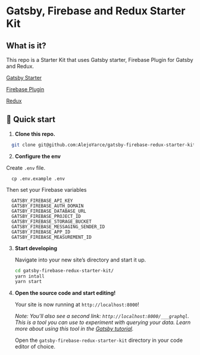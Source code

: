 # Gatsby, Firebase and Redux Starter Kit

## What is it?
This repo is a Starter Kit that uses Gatsby starter, Firebase Plugin for Gatsby and Redux.

[Gatsby Starter](https://www.gatsbyjs.org/starters/gatsbyjs/gatsby-starter-default/)

[Firebase Plugin](https://www.gatsbyjs.org/packages/gatsby-plugin-firebase/)

[Redux](https://github.com/reduxjs/react-redux)

## 🚀 Quick start

1.  **Clone this repo.**

  ```sh
    git clone git@github.com:AlejoYarce/gatsby-firebase-redux-starter-kit.git
  ```

2. **Configure the env**

  Create `.env` file.

  ```shell
    cp .env.example .env
  ```

  Then set your Firebase variables
  ```
    GATSBY_FIREBASE_API_KEY
    GATSBY_FIREBASE_AUTH_DOMAIN
    GATSBY_FIREBASE_DATABASE_URL
    GATSBY_FIREBASE_PROJECT_ID
    GATSBY_FIREBASE_STORAGE_BUCKET
    GATSBY_FIREBASE_MESSAGING_SENDER_ID
    GATSBY_FIREBASE_APP_ID
    GATSBY_FIREBASE_MEASUREMENT_ID
  ```

3.  **Start developing**

    Navigate into your new site’s directory and start it up.

    ```sh
    cd gatsby-firebase-redux-starter-kit/
    yarn intall
    yarn start
    ```

4.  **Open the source code and start editing!**

    Your site is now running at `http://localhost:8000`!

    _Note: You'll also see a second link: _`http://localhost:8000/___graphql`_. This is a tool you can use to experiment with querying your data. Learn more about using this tool in the [Gatsby tutorial](https://www.gatsbyjs.org/tutorial/part-five/#introducing-graphiql)._

    Open the `gatsby-firebase-redux-starter-kit` directory in your code editor of choice.
